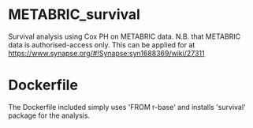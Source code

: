 # METABRIC_survival
Survival analysis using Cox PH on METABRIC data. N.B. that METABRIC data is authorised-access only. This can be applied for at https://www.synapse.org/#!Synapse:syn1688369/wiki/27311

# Dockerfile
The Dockerfile included simply uses 'FROM r-base' and installs 'survival' package for the analysis.
